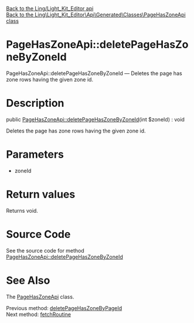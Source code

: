 [Back to the Ling/Light_Kit_Editor api](https://github.com/lingtalfi/Light_Kit_Editor/blob/master/doc/api/Ling/Light_Kit_Editor.md)<br>
[Back to the Ling\Light_Kit_Editor\Api\Generated\Classes\PageHasZoneApi class](https://github.com/lingtalfi/Light_Kit_Editor/blob/master/doc/api/Ling/Light_Kit_Editor/Api/Generated/Classes/PageHasZoneApi.md)


PageHasZoneApi::deletePageHasZoneByZoneId
================



PageHasZoneApi::deletePageHasZoneByZoneId — Deletes the page has zone rows having the given zone id.




Description
================


public [PageHasZoneApi::deletePageHasZoneByZoneId](https://github.com/lingtalfi/Light_Kit_Editor/blob/master/doc/api/Ling/Light_Kit_Editor/Api/Generated/Classes/PageHasZoneApi/deletePageHasZoneByZoneId.md)(int $zoneId) : void




Deletes the page has zone rows having the given zone id.




Parameters
================


- zoneId

    


Return values
================

Returns void.








Source Code
===========
See the source code for method [PageHasZoneApi::deletePageHasZoneByZoneId](https://github.com/lingtalfi/Light_Kit_Editor/blob/master/Api/Generated/Classes/PageHasZoneApi.php#L326-L331)


See Also
================

The [PageHasZoneApi](https://github.com/lingtalfi/Light_Kit_Editor/blob/master/doc/api/Ling/Light_Kit_Editor/Api/Generated/Classes/PageHasZoneApi.md) class.

Previous method: [deletePageHasZoneByPageId](https://github.com/lingtalfi/Light_Kit_Editor/blob/master/doc/api/Ling/Light_Kit_Editor/Api/Generated/Classes/PageHasZoneApi/deletePageHasZoneByPageId.md)<br>Next method: [fetchRoutine](https://github.com/lingtalfi/Light_Kit_Editor/blob/master/doc/api/Ling/Light_Kit_Editor/Api/Generated/Classes/PageHasZoneApi/fetchRoutine.md)<br>

